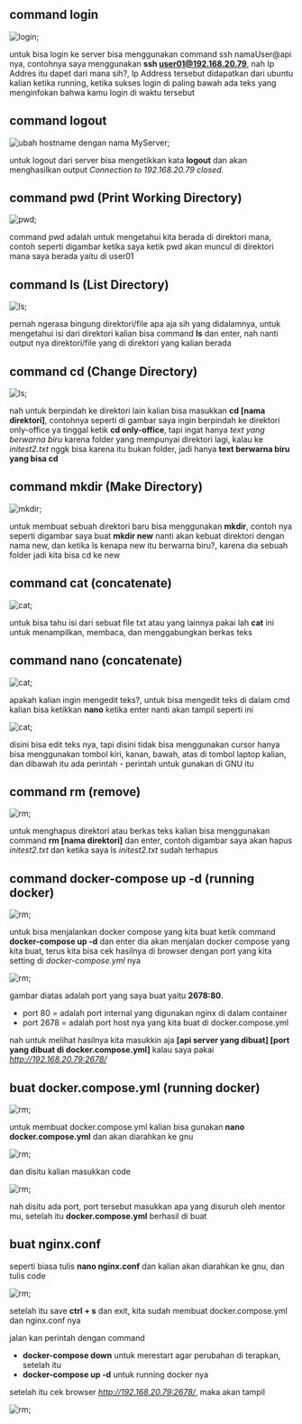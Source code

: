 ## command login

![login](/images/login.png);

untuk bisa login ke server bisa menggunakan command ssh namaUser@api nya, contohnya saya menggunakan **ssh user01@192.168.20.79**, nah Ip Addres itu dapet dari mana sih?, Ip Address tersebut didapatkan dari ubuntu kalian ketika running, ketika sukses login di paling bawah ada teks yang menginfokan bahwa kamu login di waktu tersebut


## command logout

![ubah hostname dengan nama MyServer](/images/logout.png);

untuk logout dari server bisa mengetikkan kata **logout** dan akan menghasilkan output *Connection to 192.168.20.79 closed.*

## command pwd (Print Working Directory)

![pwd](/images/pwd.png);

command pwd adalah untuk mengetahui kita berada di direktori mana, contoh seperti digambar ketika saya ketik pwd akan muncul di direktori mana saya berada yaitu di user01

## command ls (List Directory)

![ls](/images/ls.png);

pernah ngerasa bingung direktori/file apa aja sih yang didalamnya, untuk mengetahui isi dari direktori kalian bisa command **ls** dan enter, nah nanti output nya direktori/file yang di direktori yang kalian berada

## command cd (Change Directory)

![ls](/images/cd.png);

nah untuk berpindah ke direktori lain kalian bisa masukkan **cd [nama direktori]**, contohnya seperti di gambar saya ingin berpindah ke direktori only-office ya tinggal ketik **cd only-office**, tapi ingat hanya *text yang berwarna biru* karena folder yang mempunyai direktori lagi, kalau ke *initest2.txt* nggk bisa karena itu bukan folder, jadi hanya **text berwarna biru yang bisa cd**

## command mkdir (Make Directory)

![mkdir](/images/mkdir.png);

untuk membuat sebuah direktori baru bisa menggunakan **mkdir**, contoh nya seperti digambar saya buat **mkdir new** nanti akan kebuat direktori dengan nama new, dan ketika ls kenapa new itu berwarna biru?, karena dia sebuah folder jadi kita bisa cd ke new

## command cat (concatenate)

![cat](/images/cat.png);

untuk bisa tahu isi dari sebuat file txt atau yang lainnya pakai lah **cat** ini untuk menampilkan, membaca, dan menggabungkan berkas teks

## command nano (concatenate)

![cat](/images/nano.png);

apakah kalian ingin mengedit teks?, untuk bisa mengedit teks di dalam cmd kalian bisa ketikkan **nano** ketika enter nanti akan tampil seperti ini

![cat](/images/tampilan-gnu.png);

disini bisa edit teks nya, tapi disini tidak bisa menggunakan cursor hanya bisa menggunakan tombol kiri, kanan, bawah, atas di tombol laptop kalian, dan dibawah itu ada perintah - perintah untuk gunakan di GNU itu

## command rm (remove)

![rm](/images/rm.png);

untuk menghapus direktori atau berkas teks kalian bisa menggunakan command **rm [nama direktori]** dan enter, contoh digambar saya akan hapus *initest2.txt* dan ketika saya ls *initest2.txt* sudah terhapus

## command docker-compose up -d (running docker)

![rm](/images/running.png);

untuk bisa menjalankan docker compose yang kita buat ketik command **docker-compose up -d** dan enter dia akan menjalan docker compose yang kita buat, terus kita bisa cek hasilnya di browser dengan port yang kita setting di *docker-compose.yml* nya 

![rm](/images/gnu-docker-compose.png);

gambar diatas adalah port yang saya buat yaitu **2678:80**. 
- port 80 = adalah port internal yang digunakan nginx di dalam container
- port 2678 = adalah port host nya yang kita buat di docker.compose.yml

nah untuk melihat hasilnya kita masukkin aja **[api server yang dibuat] [port yang dibuat di docker.compose.yml]** kalau saya pakai *http://192.168.20.79:2678/*

## buat docker.compose.yml (running docker)

![rm](/images/docker-compose-yml.png);

untuk membuat docker.compose.yml kalian bisa gunakan **nano docker.compose.yml** dan akan diarahkan ke gnu

![rm](/images/gnu-docker-compose%20(2).png);

dan disitu kalian masukkan code 

![rm](/images/new-docker-compile.png);

nah disitu ada port, port tersebut masukkan apa yang disuruh oleh mentor mu, setelah itu **docker.compose.yml** berhasil di buat

## buat nginx.conf

seperti biasa tulis **nano nginx.conf** dan kalian akan diarahkan ke gnu, dan tulis code 

![rm](/images/gnu-nginx-conf.png);

setelah itu save **ctrl + s** dan exit, kita sudah membuat docker.compose.yml dan nginx.conf nya 

jalan kan perintah dengan command 

- **docker-compose down** untuk merestart agar perubahan di terapkan, setelah itu
- **docker-compose up -d** untuk running docker nya

setelah itu cek browser *http://192.168.20.79:2678/*, maka akan tampil

![rm](/images/result-browser.png);
